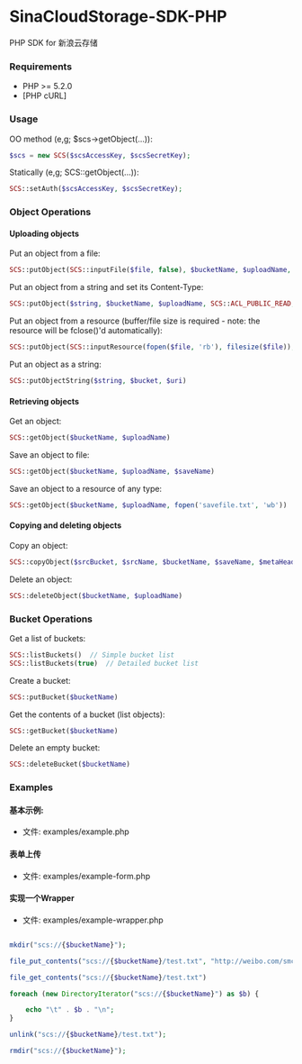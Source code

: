 SinaCloudStorage-SDK-PHP
========================

PHP SDK for 新浪云存储


### Requirements

* PHP >= 5.2.0
* [PHP cURL]


### Usage

OO method (e,g; $scs->getObject(...)):

```php
$scs = new SCS($scsAccessKey, $scsSecretKey);
```

Statically (e,g; SCS::getObject(...)):

```php
SCS::setAuth($scsAccessKey, $scsSecretKey);
```

### Object Operations

#### Uploading objects

Put an object from a file:

```php
SCS::putObject(SCS::inputFile($file, false), $bucketName, $uploadName, SCS::ACL_PUBLIC_READ)
```

Put an object from a string and set its Content-Type:

```php
SCS::putObject($string, $bucketName, $uploadName, SCS::ACL_PUBLIC_READ, array(), array('Content-Type' => 'text/plain'))
```

Put an object from a resource (buffer/file size is required - note: the resource will be fclose()'d automatically):

```php
SCS::putObject(SCS::inputResource(fopen($file, 'rb'), filesize($file)), $bucketName, $uploadName, SCS::ACL_PUBLIC_READ)
```

Put an object as a string:

```php
SCS::putObjectString($string, $bucket, $uri)
```

#### Retrieving objects

Get an object:

```php
SCS::getObject($bucketName, $uploadName)
```

Save an object to file:

```php
SCS::getObject($bucketName, $uploadName, $saveName)
```

Save an object to a resource of any type:

```php
SCS::getObject($bucketName, $uploadName, fopen('savefile.txt', 'wb'))
```

#### Copying and deleting objects

Copy an object:

```php
SCS::copyObject($srcBucket, $srcName, $bucketName, $saveName, $metaHeaders = array(), $requestHeaders = array())
```

Delete an object:

```php
SCS::deleteObject($bucketName, $uploadName)
```

### Bucket Operations

Get a list of buckets:

```php
SCS::listBuckets()  // Simple bucket list
SCS::listBuckets(true)  // Detailed bucket list
```

Create a bucket:

```php
SCS::putBucket($bucketName)
```

Get the contents of a bucket (list objects):

```php
SCS::getBucket($bucketName)
```

Delete an empty bucket:

```php
SCS::deleteBucket($bucketName)
```

### Examples


#### 基本示例:

* 文件: examples/example.php

#### 表单上传

* 文件: examples/example-form.php

#### 实现一个Wrapper

* 文件: examples/example-wrapper.php

```php

mkdir("scs://{$bucketName}");

file_put_contents("scs://{$bucketName}/test.txt", "http://weibo.com/smcz !");

file_get_contents("scs://{$bucketName}/test.txt")

foreach (new DirectoryIterator("scs://{$bucketName}") as $b) {

	echo "\t" . $b . "\n";
}

unlink("scs://{$bucketName}/test.txt");

rmdir("scs://{$bucketName}");
```

